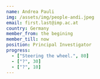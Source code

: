 ```yaml
---
name: Andrea Pauli
img: /assets/img/people-andi.jpeg
email: first.last@imp.ac.at
country: Germany
member_from: the begining
member_till: now
position: Principal Investigator
progress:
  - ["Steering the wheel.", 80]
  - ["?", 30]
  - ["?", 10]
---
```

